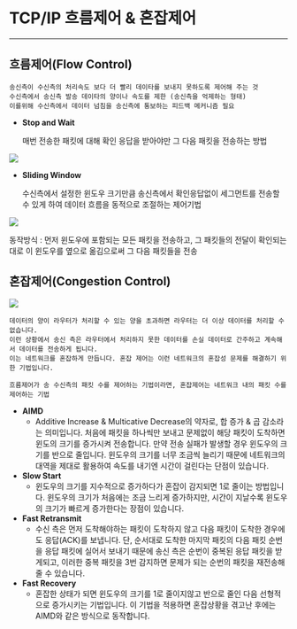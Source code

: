 # TCP/IP 흐름제어 & 혼잡제어
- - -

## 흐름제어(Flow Control)

    송신측이 수신측의 처리속도 보다 더 빨리 데이타를 보내지 못하도록 제어해 주는 것
    수신측에서 송신측 발송 데이타의 양이나 속도를 제한 (송신측을 억제하는 형태)
    이를위해 수신측에서 데이터 넘침을 송신측에 통보하는 피드백 메커니즘 필요

* **Stop and Wait**

  매번 전송한 패킷에 대해 확인 응답을 받아야만 그 다음 패킷을 전송하는 방법

<img src="https://camo.githubusercontent.com/cb7f08015fa52f106d69a4cab2c4ad48129e2b71133e368808c51578c01f5437/68747470733a2f2f74312e6461756d63646e2e6e65742f6366696c652f746973746f72792f323633423744344535373135454345423332">


* **Sliding Window**

  수신측에서 설정한 윈도우 크기만큼 송신측에서 확인응답없이 세그먼트를 전송할 수 있게 하여 데이터 흐름을 동적으로 조절하는 제어기법

<img src="https://camo.githubusercontent.com/3cf70c635be033188c4f4b945b6a873100ea1edc6c6c43304b54d896a5385441/68747470733a2f2f74312e6461756d63646e2e6e65742f6366696c652f746973746f72792f323533463745343835373135454435463237">

  동작방식 : 먼저 윈도우에 포함되는 모든 패킷을 전송하고, 그 패킷들의 전달이 확인되는대로 이 윈도우를 옆으로 옮김으로써 그 다음 패킷들을 전송
  

## 혼잡제어(Congestion Control)

<img src="https://camo.githubusercontent.com/e5daaf381dd565e77a2827a78e339a708cb239e302354ff75b446f39e0134286/68747470733a2f2f74312e6461756d63646e2e6e65742f6366696c652f746973746f72792f323536453339343235373135463130313033">

    데이터의 양이 라우터가 처리할 수 있는 양을 초과하면 라우터는 더 이상 데이터를 처리할 수 없습니다.
    이런 상황에서 송신 측은 라우터에서 처리하지 못한 데이터를 손실 데이터로 간주하고 계속해서 데이터를 전송하게 됩니다. 
    이는 네트워크를 혼잡하게 만듭니다. 혼잡 제어는 이런 네트워크의 혼잡성 문제를 해결하기 위한 기법입니다.

    흐름제어가 송 수신측의 패킷 수를 제어하는 기법이라면, 혼잡제어는 네트워크 내의 패킷 수를 제어하는 기법


* **AIMD**
  * Additive Increase & Multicative Decrease의 약자로, 합 증가 & 곱 감소라는 의미입니다. 처음에 패킷을 하나씩만 보내고 문제없이 해당 패킷이 도착하면 윈도의 크기를 증가시켜 전송합니다. 만약 전송 실패가 발생할 경우 윈도우의 크기를 반으로 줄입니다. 윈도우의 크기를 너무 조금씩 늘리기 때문에 네트워크의 대역을 제대로 활용하여 속도를 내기엔 시간이 걸린다는 단점이 있습니다.
* **Slow Start**
  * 윈도우의 크기를 지수적으로 증가하다가 혼잡이 감지되면 1로 줄이는 방법입니다. 윈도우의 크기가 처음에는 조금 느리게 증가하지만, 시간이 지날수록 윈도우의 크기가 빠르게 증가한다는 장점이 있습니다.
* **Fast Retransmit**
  * 수신 측은 먼저 도착해야하는 패킷이 도착하지 않고 다음 패킷이 도착한 경우에도 응답(ACK)를 보냅니다. 단, 순서대로 도착한 마지막 패킷의 다음 패킷 순번을 응답 패킷에 실어서 보내기 때문에 송신 측은 순번이 중복된 응답 패킷을 받게되고, 이러한 중복 패킷을 3번 감지하면 문제가 되는 순번의 패킷을 재전송해줄 수 있습니다.
* **Fast Recovery**
  * 혼잡한 상태가 되면 윈도우의 크기를 1로 줄이지않고 반으로 줄인 다음 선형적으로 증가시키는 기법입니다. 이 기법을 적용하면 혼잡상황을 겪고난 후에는 AIMD와 같은 방식으로 동작합니다.